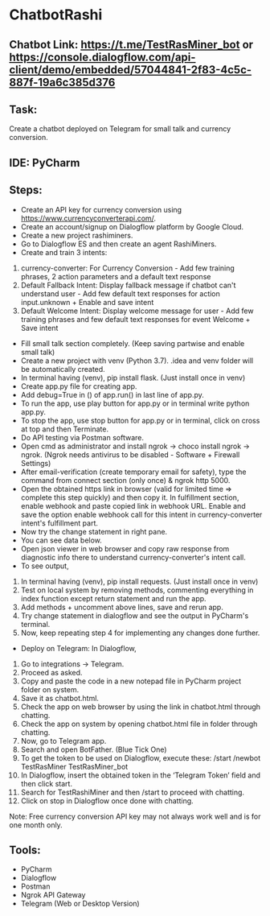 # ChatbotRashi
## Chatbot Link: https://t.me/TestRasMiner_bot or https://console.dialogflow.com/api-client/demo/embedded/57044841-2f83-4c5c-887f-19a6c385d376
## Task:
Create a chatbot deployed on Telegram for small talk and currency conversion.
## IDE: PyCharm
## Steps:
* Create an API key for currency conversion using https://www.currencyconverterapi.com/.
* Create an account/signup on Dialogflow platform by Google Cloud.
* Create a new project rashiminers.
* Go to Dialogflow ES and then create an agent RashiMiners.
* Create and train 3 intents:
1. currency-converter: For Currency Conversion - Add few training phrases, 2 action parameters and a default text response
2. Default Fallback Intent: Display fallback message if chatbot can't understand user - Add few default text responses for action input.unknown + Enable and save intent
3. Default Welcome Intent: Display welcome message for user - Add few training phrases and few default text responses for event Welcome + Save intent
* Fill small talk section completely. (Keep saving partwise and enable small talk)
* Create a new project with venv (Python 3.7). .idea and venv folder will be automatically created.
* In terminal having (venv), pip install flask. (Just install once in venv)
* Create app.py file for creating app.
* Add debug=True in () of app.run() in last line of app.py.
* To run the app, use play button for app.py or in terminal write python app.py.
* To stop the app, use stop button for app.py or in terminal, click on cross at top and then Terminate.
* Do API testing via Postman software.
* Open cmd as administrator and install ngrok -> choco install ngrok -> ngrok. (Ngrok needs antivirus to be disabled - Software + Firewall Settings)
* After email-verification (create temporary email for safety), type the command from connect section (only once) & ngrok http 5000.
* Open the obtained https link in browser (valid for limited time => complete this step quickly) and then copy it. In fulfillment section, enable webhook and paste copied link in webhook URL. Enable and save the option enable webhook call for this intent in currency-converter intent's fulfillment part.
* Now try the change statement in right pane.
* You can see data below.
* Open json viewer in web browser and copy raw response from diagnostic info there to understand currency-converter's intent call.
* To see output,
1. In terminal having (venv), pip install requests. (Just install once in venv)
2. Test on local system by removing methods, commenting everything in index function except return statement and run the app.
3. Add methods + uncomment above lines, save and rerun app.
4. Try change statement in dialogflow and see the output in PyCharm's terminal.
5. Now, keep repeating step 4 for implementing any changes done further.
* Deploy on Telegram: In Dialogflow,
1. Go to integrations -> Telegram.
2. Proceed as asked.
3. Copy and paste the code in a new notepad file in PyCharm project folder on system.
4. Save it as chatbot.html.
5. Check the app on web browser by using the link in chatbot.html through chatting.
6. Check the app on system by opening chatbot.html file in folder through chatting.
7. Now, go to Telegram app.
8. Search and open BotFather. (Blue Tick One)
9. To get the token to be used on Dialogflow, execute these:
/start
/newbot
TestRasMiner
TestRasMiner_bot
10. In Dialogflow, insert the obtained token in the ‘Telegram Token’ field and then click start.
11. Search for TestRashiMiner and then /start to proceed with chatting.
12. Click on stop in Dialogflow once done with chatting.

Note: Free currency conversion API key may not always work well and is for one month only.
## Tools:
* PyCharm
* Dialogflow
* Postman
* Ngrok API Gateway
* Telegram (Web or Desktop Version)
